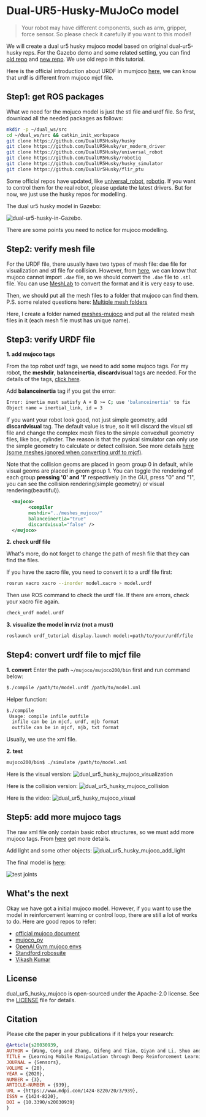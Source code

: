 # Dual-UR5-Husky-MuJoCo model


> Your robot may have different components, such as arm, gripper, force sensor. So please check it carefully if you want to this model!

We will create a dual ur5 husky mujoco model based on original dual-ur5-husky reps. For the Gazebo demo and some related setting, you can find [old repo](https://github.com/DualUR5Husky/husky) and [new repo](https://github.com/husky/husky_manipulation/blob/kinetic-devel/husky_ur_description/urdf/husky_dual_ur5_description.urdf.xacro). We use old repo in this tutorial.

Here is the official introduction about URDF in mumjoco [here](http://www.mujoco.org/book/modeling.html#CURDF), we can know that urdf is different from mujoco mjcf file.

## Step1: get ROS packages
What we need for the mojuco model is just the stl file and urdf file. So first, download all the needed packages as follows:
```bash
mkdir -p ~/dual_ws/src
cd ~/dual_ws/src && catkin_init_workspace
git clone https://github.com/DualUR5Husky/husky
git clone https://github.com/DualUR5Husky/ur_modern_driver
git clone https://github.com/DualUR5Husky/universal_robot
git clone https://github.com/DualUR5Husky/robotiq
git clone https://github.com/DualUR5Husky/husky_simulator
git clone https://github.com/DualUr5Husky/flir_ptu
```
Some official repos have updated, like [universal_robot](https://github.com/ros-industrial/universal_robot), [robotiq](https://github.com/ros-industrial/robotiq). If you want to control them for the real robot, please update the latest drivers. But for now, we just use the husky repos for modelling.

The dual ur5 husky model in Gazebo: 

![dual-ur5-husky-in-Gazebo](./images/husky_ur_gazebo.jpg).

There are some points you need to notice for mujoco modelling.

## Step2: verify mesh file

For the URDF file, there usually have two types of mesh file: dae file for visualization and stl file for collision. However, from [here](http://www.mujoco.org/forum/index.php?threads/unknown-mesh-file-type-dae.3495/), we can know that mujoco cannot import `.dae` file, so we should convert the `.dae` file to `.stl` file. You can use [MeshLab](http://www.meshlab.net/) to convert the format and it is very easy to use. 

Then, we should put all the mesh files to a folder that mujoco can find them. P.S. some related questions here: [Multiple mesh folders](http://www.mujoco.org/forum/index.php?threads/multiple-mesh-folders.3720/) 

Here, I create a folder named [meshes-mujoco](./husky_description/meshes_mujoco/flir-ptu-simple.stl) and put all the related mesh files in it (each mesh file must has unique name).

## Step3: verify URDF file

**1. add mujoco tags**

From the top robot urdf tags, we need to add some mujoco tags. For my robot, the **meshdir**, **balanceinertia**, **discardvisual** tags are needed. For the details of the tags, [click here](http://www.mujoco.org/book/XMLreference.html#compiler).

Add **balanceinertia** tag if you get the error:
```bash
Error: inertia must satisfy A + B >= C; use 'balanceinertia' to fix
Object name = inertial_link, id = 3
```

If you want your robot look good, not just simple geometry, add **discardvisual** tag. The default value is true, so it will discard the visual stl file and change the complex mesh files to the simple convexhull geometry files, like box, cylinder. The reason is that the pysical simulator can only use the simple geometry to calculate or detect collision. See more details [here (some meshes ignored when converting urdf to mjcf)](http://www.mujoco.org/forum/index.php?threads/meshes-ignored-when-converting-urdf-to-mjcf.3433/).

Note that the collision geoms are placed in geom group 0 in default, while visual geoms are placed in geom group 1. You can toggle the rendering of each group **pressing '0' and '1'** respectively (in the GUI, press "0" and "1", you can see the collision rendering(simple geometry) or visual rendering(beautiful)). 

```xml
  <mujoco>
        <compiler 
        meshdir="../meshes_mujoco/" 
        balanceinertia="true" 
        discardvisual="false" />
  </mujoco>
```

**2. check urdf file**

What's more, do not forget to change the path of mesh file that they can find the files.

If you have the xacro file, you need to convert it to a urdf file first:

```bash
rosrun xacro xacro --inorder model.xacro > model.urdf
```

Then use ROS command to check the urdf file. If there are errors, check your xacro file again.

```bash
check_urdf model.urdf
````
**3. visualize the model in rviz (not a must)**

```bash
roslaunch urdf_tutorial display.launch model:=path/to/your/urdf/file
```

## Step4: convert urdf file to mjcf file

**1. convert**
Enter the path `~/mujoco/mujoco200/bin` first and run command below:

```bash
$./compile /path/to/model.urdf /path/to/model.xml
```

Helper function:
```bash
$./compile
 Usage: compile infile outfile
  infile can be in mjcf, urdf, mjb format
  outfile can be in mjcf, mjb, txt format
```
Usually, we use the xml file.

**2. test**

```bash
mujoco200/bin$ ./simulate /path/to/model.xml
```
Here is the visual version:
![dual_ur5_husky_mujoco_visualization](images/dual_ur5_husky_mujoco_visual.png)

Here is the collision version:
![dual_ur5_husky_mujoco_collision](images/dual_ur5_husky_mujoco_collision.png)

Here is the video:
![dual_ur5_husky_mujoco_visual](images/dual_ur5_husky_mujoco_visual.gif)

## Step5: add more mujoco tags

The raw xml file only contain basic robot structures, so we must add more mujoco tags. From [here](https://github.com/openai/mujoco-py/issues/216) get more details.

Add light and some other objects:
![dual_ur5_husky_mujoco_add_light](images/dual_ur5_husky_mujoco_add_light.png)

The final model is [here](./dual_ur5_husky/mobile_pick_and_place.xml):

![test joints](./images/dual_ur5_husky_all_joints_test.gif)

## What's the next

Okay we have got a initial mujoco model. However, if you want to use the model in reinforcement learning or control loop, there are still a lot of works to do. Here are good repos to refer:
- [official mujoco document](http://www.mujoco.org/book/index.html)
- [mujoco_py](https://github.com/openai/mujoco-py)
- [OpenAI Gym mujoco envs](https://github.com/openai/gym/tree/master/gym/envs)
- [Standford robosuite](https://github.com/StanfordVL/robosuite)
- [Vikash Kumar](https://github.com/vikashplus?tab=repositories)

## License

dual_ur5_husky_mujoco is open-sourced under the Apache-2.0 license. See the
[LICENSE](./LICENSE) file for details.

## Citation
 Please cite the paper in your publications if it helps your research:

 ```BibTeX
@Article{s20030939,
AUTHOR = {Wang, Cong and Zhang, Qifeng and Tian, Qiyan and Li, Shuo and Wang, Xiaohui and Lane, David and Petillot, Yvan and Wang, Sen},
TITLE = {Learning Mobile Manipulation through Deep Reinforcement Learning},
JOURNAL = {Sensors},
VOLUME = {20},
YEAR = {2020},
NUMBER = {3},
ARTICLE-NUMBER = {939},
URL = {https://www.mdpi.com/1424-8220/20/3/939},
ISSN = {1424-8220},
DOI = {10.3390/s20030939}
}
 ```